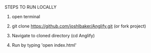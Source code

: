 STEPS TO RUN LOCALLY

1. open terminal

2. git clone https://github.com/joshlbaker/Anglify.git (or fork project)

3. Navigate to cloned directory (cd Anglify)

4. Run by typing 'open index.html'
